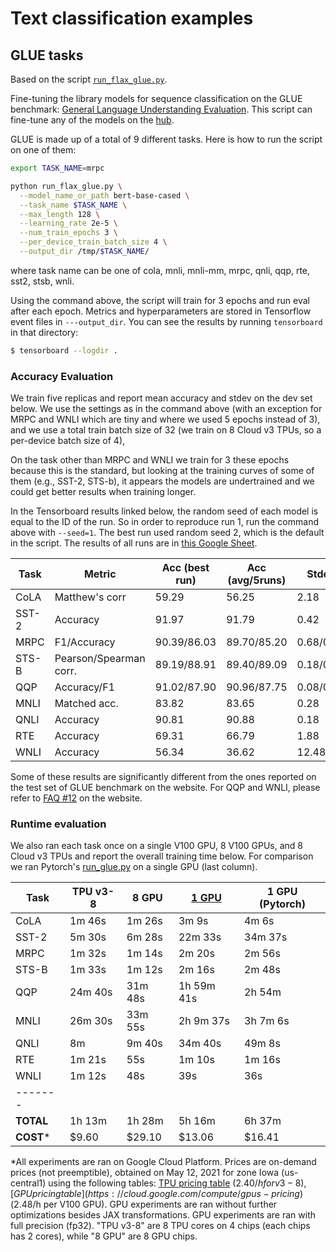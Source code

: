 <!---
Copyright 2021 The Google Flax Team Authors and HuggingFace Team. All rights reserved.

Licensed under the Apache License, Version 2.0 (the "License");
you may not use this file except in compliance with the License.
You may obtain a copy of the License at

    http://www.apache.org/licenses/LICENSE-2.0

Unless required by applicable law or agreed to in writing, software
distributed under the License is distributed on an "AS IS" BASIS,
WITHOUT WARRANTIES OR CONDITIONS OF ANY KIND, either express or implied.
See the License for the specific language governing permissions and
limitations under the License.
-->

# Text classification examples

## GLUE tasks

Based on the script [`run_flax_glue.py`](https://github.com/huggingface/transformers/blob/master/examples/flax/text-classification/run_flax_glue.py).

Fine-tuning the library models for sequence classification on the GLUE benchmark: [General Language Understanding
Evaluation](https://gluebenchmark.com/). This script can fine-tune any of the models on the [hub](https://huggingface.co/models).

GLUE is made up of a total of 9 different tasks. Here is how to run the script on one of them:

```bash
export TASK_NAME=mrpc

python run_flax_glue.py \
  --model_name_or_path bert-base-cased \
  --task_name $TASK_NAME \
  --max_length 128 \
  --learning_rate 2e-5 \
  --num_train_epochs 3 \
  --per_device_train_batch_size 4 \
  --output_dir /tmp/$TASK_NAME/
```

where task name can be one of cola, mnli, mnli-mm, mrpc, qnli, qqp, rte, sst2, stsb, wnli.

Using the command above, the script will train for 3 epochs and run eval after each epoch. 
Metrics and hyperparameters are stored in Tensorflow event files in `---output_dir`.
You can see the results by running `tensorboard` in that directory:

```bash
$ tensorboard --logdir .
```

### Accuracy Evaluation

We train five replicas and report mean accuracy and stdev on the dev set below.
We use the settings as in the command above (with an exception for MRPC and
WNLI which are tiny and where we used 5 epochs instead of 3), and we use a total
train batch size of 32 (we train on 8 Cloud v3 TPUs, so a per-device batch size of 4),

On the task other than MRPC and WNLI we train for 3 these epochs because this is the standard,
but looking at the training curves of some of them (e.g., SST-2, STS-b), it appears the models
are undertrained and we could get better results when training longer.

In the Tensorboard results linked below, the random seed of each model is equal to the ID of the run. So in order to reproduce run 1, run the command above with `--seed=1`. The best run used random seed 2, which is the default in the script. The results of all runs are in [this Google Sheet](https://docs.google.com/spreadsheets/d/1wtcjX_fJLjYs6kXkoiej2qGjrl9ByfNhPulPAz71Ky4/edit?usp=sharing).


| Task  | Metric                       | Acc (best run) | Acc (avg/5runs) | Stdev     | Metrics                                                                  |
|-------|------------------------------|----------------|-----------------|-----------|--------------------------------------------------------------------------|
| CoLA  | Matthew's corr               | 59.29          | 56.25           | 2.18      | [tfhub.dev](https://tensorboard.dev/experiment/tNBiYyvsRv69ZlXRI7x0pQ/)  |
| SST-2 | Accuracy                     | 91.97          | 91.79           | 0.42      | [tfhub.dev](https://tensorboard.dev/experiment/wQto9nBwQHOINUxjKAAblQ/)  |
| MRPC  | F1/Accuracy                  | 90.39/86.03     | 89.70/85.20     | 0.68/0.91 | [tfhub.dev](https://tensorboard.dev/experiment/Q40mkOtDSYymFRfo4jKsgQ/)  |
| STS-B | Pearson/Spearman corr.       | 89.19/88.91    | 89.40/89.09     | 0.18/0.14 | [tfhub.dev](https://tensorboard.dev/experiment/a2bfeAy6SveV0X0FjwxMXQ/)  |
| QQP   | Accuracy/F1                  | 91.02/87.90    | 90.96/87.75     | 0.08/0.14 | [tfhub.dev](https://tensorboard.dev/experiment/kL2vGgoQQeyTVGetehbCpg/)  |
| MNLI  | Matched acc.                 | 83.82          | 83.65           | 0.28      | [tfhub.dev](https://tensorboard.dev/experiment/nck6178dTpmTOPm7862urA/)  |
| QNLI  | Accuracy                     | 90.81          | 90.88           | 0.18      | [tfhub.dev](https://tensorboard.dev/experiment/44slZTLKQtqGhWs1Rhedcg/)  |
| RTE   | Accuracy                     | 69.31          | 66.79           | 1.88      | [tfhub.dev](https://tensorboard.dev/experiment/g0yvpEXKSAytDMvP8TP8Og/)  |
| WNLI  | Accuracy                     | 56.34          | 36.62           | 12.48      | [tfhub.dev](https://tensorboard.dev/experiment/7DfXdlDnTWWKBEx4pXForA/)  |

Some of these results are significantly different from the ones reported on the test set of GLUE benchmark on the
website. For QQP and WNLI, please refer to [FAQ #12](https://gluebenchmark.com/faq) on the website.

### Runtime evaluation

We also ran each task once on a single V100 GPU, 8 V100 GPUs, and 8 Cloud v3 TPUs and report the
overall training time below. For comparison we ran Pytorch's [run_glue.py](https://github.com/huggingface/transformers/blob/master/examples/pytorch/text-classification/run_glue.py) on a single GPU (last column).


| Task  | TPU v3-8  | 8 GPU      | [1 GPU](https://tensorboard.dev/experiment/mkPS4Zh8TnGe1HB6Yzwj4Q)  | 1 GPU (Pytorch) |
|-------|-----------|------------|------------|-----------------|
| CoLA  |  1m 46s   |  1m 26s    | 3m 9s      | 4m 6s           |
| SST-2 |  5m 30s   |  6m 28s    | 22m 33s    | 34m 37s         |
| MRPC  |  1m 32s   |  1m 14s    | 2m 20s     | 2m 56s          |
| STS-B |  1m 33s   |  1m 12s    | 2m 16s     | 2m 48s          |
| QQP   | 24m 40s   | 31m 48s    | 1h 59m 41s | 2h 54m          |
| MNLI  | 26m 30s   | 33m 55s    | 2h 9m 37s  | 3h 7m 6s        |
| QNLI  |  8m       |  9m 40s    | 34m 40s    | 49m 8s          |
| RTE   |  1m 21s   |     55s    | 1m 10s     | 1m 16s          |
| WNLI  |  1m 12s   |     48s    | 39s        | 36s             |
|-------|
| **TOTAL** | 1h 13m | 1h 28m | 5h 16m | 6h 37m      |
| **COST*** | $9.60     | $29.10     | $13.06 | $16.41          |


*All experiments are ran on Google Cloud Platform. Prices are on-demand prices
(not preemptible), obtained on May 12, 2021 for zone Iowa (us-central1) using
the following tables:
[TPU pricing table](https://cloud.google.com/tpu/pricing) ($2.40/h for v3-8),
[GPU pricing table](https://cloud.google.com/compute/gpus-pricing) ($2.48/h per
V100 GPU). GPU experiments are ran without further optimizations besides JAX
transformations. GPU experiments are ran with full precision (fp32). "TPU v3-8"
are 8 TPU cores on 4 chips (each chips has 2 cores), while "8 GPU" are 8 GPU chips.